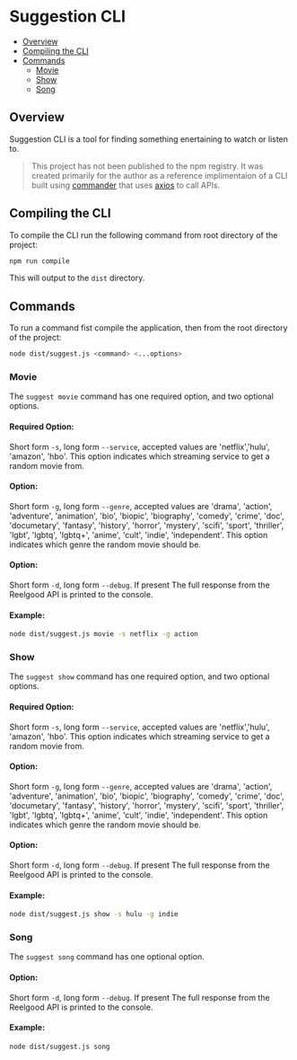 # Suggestion CLI

* [Overview](#overview)
* [Compiling the CLI](#compiling-the-cli)
* [Commands](#commands)
    * [Movie](#movie)
    * [Show](#show)
    * [Song](#song)

## Overview

Suggestion CLI is a tool for finding something enertaining to watch or listen to.

> This project has not been published to the npm registry. It was created
primarily for the author as a reference implimentaion of a CLI built using
[commander](https://www.npmjs.com/package/commander) that uses 
[axios](https://www.npmjs.com/package/axios) to call APIs.

## Compiling the CLI

To compile the CLI run the following command from root directory of the project:

```bash
npm run compile
```

This will output to the `dist` directory.

## Commands

To run a command fist compile the application, then from the root directory of
the project:
```bash
node dist/suggest.js <command> <...options>
```

### Movie

The `suggest movie` command has one required option, and two optional options.

#### Required Option: 
Short form `-s`, long form `--service`, accepted values are
'netflix','hulu', 'amazon', 'hbo'. This option indicates which streaming
service to get a random movie from.

#### Option:
Short form `-g`, long form `--genre`, accepted values are 'drama', 'action',
'adventure', 'animation', 'bio', 'biopic', 'biography', 'comedy', 'crime',
'doc', 'documetary', 'fantasy', 'history', 'horror', 'mystery', 'scifi',
'sport', 'thriller', 'lgbt', 'lgbtq', 'lgbtq+', 'anime', 'cult', 'indie',
'independent'. This option indicates which genre the random movie should be.

#### Option:
Short form `-d`, long form `--debug`. If present The full response from the
Reelgood API is printed to the console.

#### Example:
```bash
node dist/suggest.js movie -s netflix -g action
```

### Show

The `suggest show` command has one required option, and two optional options.

#### Required Option: 
Short form `-s`, long form `--service`, accepted values are
'netflix','hulu', 'amazon', 'hbo'. This option indicates which streaming
service to get a random movie from.

#### Option:
Short form `-g`, long form `--genre`, accepted values are 'drama', 'action',
'adventure', 'animation', 'bio', 'biopic', 'biography', 'comedy', 'crime',
'doc', 'documetary', 'fantasy', 'history', 'horror', 'mystery', 'scifi',
'sport', 'thriller', 'lgbt', 'lgbtq', 'lgbtq+', 'anime', 'cult', 'indie',
'independent'. This option indicates which genre the random movie should be.

#### Option:
Short form `-d`, long form `--debug`. If present The full response from the
Reelgood API is printed to the console.

#### Example:
```bash
node dist/suggest.js show -s hulu -g indie
```

### Song

The `suggest song` command has one optional option.

#### Option:
Short form `-d`, long form `--debug`. If present The full response from the
Reelgood API is printed to the console.

#### Example:
```bash
node dist/suggest.js song
```
